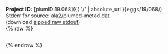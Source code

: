 **Project ID:** [plumID:19.068]({{ '/' | absolute_url }}eggs/19/068/)  
Stderr for source:  ala2/plumed-metad.dat   
(download [zipped raw stdout](plumed-metad.dat.plumed.stdout.txt.zip))  
{% raw %}
<pre>
</pre>
{% endraw %}
